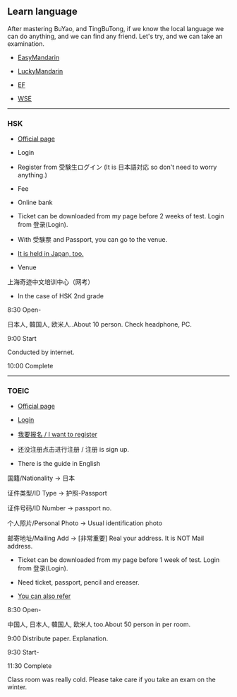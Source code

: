## Learn language

After mastering BuYao, and TingBuTong, if we know the local language we can do anything, and we can find any friend. Let's try, and we can take an examination.

- [EasyMandarin](http://www.easymandarin.cn/)


- [LuckyMandarin](http://www.luckymandarin.com/index-jp.asp)


- [EF](http://www.ef.com.cn/englishfirst/cities/shanghai.aspx)


- [WSE](http://www.wallstreet.edu.hk/tc/WsMainPage.htm)

---

### HSK

- [Official page](http://www.chinesetest.cn/index.do)

- Login 

- Register from 受験生ログイン (It is 日本語対応 so don't need to worry anything.)

- Fee

- Online bank

- Ticket can be downloaded from my page before 2 weeks of test. Login from 登录(Login).

- With 受験票 and Passport, you can go to the venue.

- [It is held in Japan, too. ](http://www.hskj.jp/index.html)


- Venue

上海奇迹中文培训中心（网考）

- In the case of HSK 2nd grade

8:30 Open- 

日本人, 韓国人, 欧米人..About 10 person. Check headphone, PC.

9:00 Start

Conducted by internet.

10:00 Complete

---

### TOEIC

- [Official page](http://toeic.cn/)

- [Login](http://toeic.cn/Member/login.html)

- [我要报名 / I want to register](http://toeic.cn/Member/regCheck.aspx)

- 还没注册点击进行注册 / 注册 is sign up.
- There is the guide in English

国籍/Nationality -> 日本

证件类型/ID Type -> 护照-Passport

证件号码/ID Number -> passport no. 

个人照片/Personal Photo -> Usual identification photo

邮寄地址/Mailing Add -> [非常重要] Real your address. It is NOT Mail address.

- Ticket can be downloaded from my page before 1 week of test. Login from 登录(Login).
- Need ticket, passport, pencil and ereaser.

- [You can also refer](http://alcom.alc.co.jp/users/271741/diary/show/354703)



8:30 Open- 

中国人, 日本人, 韓国人, 欧米人 too.About 50 person in per room.

9:00 Distribute paper. Explanation.

9:30 Start-

11:30 Complete

Class room was really cold. Please take care if you take an exam on the winter.